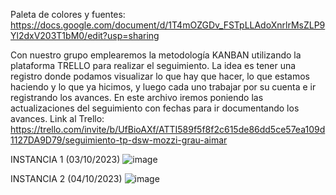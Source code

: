 Paleta de colores y fuentes: https://docs.google.com/document/d/1T4mOZGDv_FSTpLLAdoXnrlrMsZLP9Yl2dxV203T1bM0/edit?usp=sharing 

Con nuestro grupo emplearemos la metodología KANBAN utilizando la plataforma TRELLO para realizar el seguimiento. La idea es tener una registro donde podamos visualizar lo que hay que hacer, lo que estamos haciendo y lo que ya hicimos, y luego cada uno trabajar por su cuenta e ir registrando los avances.
En este archivo iremos poniendo las actualizaciones del seguimiento con fechas para ir documentando los avances.
Link al Trello: https://trello.com/invite/b/UfBioAXf/ATTI589f5f8f2c615de86dd5ce57ea109d1127DA9D79/seguimiento-tp-dsw-mozzi-grau-aimar

INSTANCIA 1 (03/10/2023)
![image](https://github.com/Mozzi02/TrabajoPractico-DSW-Grau-Mozzi-Aimar/assets/128518865/e90d97ec-a8a1-4624-a528-c69f44ae65ed)


INSTANCIA 2 (04/10/2023)
![image](https://github.com/Mozzi02/TrabajoPractico-DSW-Grau-Mozzi-Aimar/assets/128518865/d205b569-dd44-4cb1-9b2c-c1dcc25feefe)


